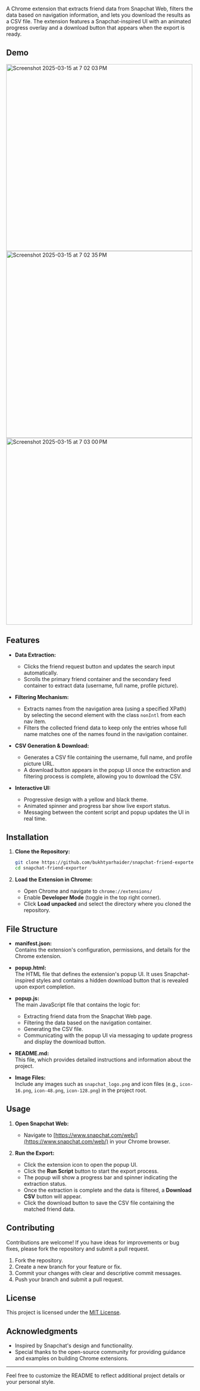 A Chrome extension that extracts friend data from Snapchat Web, filters the data based on navigation information, and lets you download the results as a CSV file. The extension features a Snapchat-inspired UI with an animated progress overlay and a download button that appears when the export is ready.

## Demo

<img width="500" alt="Screenshot 2025-03-15 at 7 02 03 PM" src="https://github.com/user-attachments/assets/90e2f0fd-bd92-4279-a6bd-9589c370ffa1" />
<img width="500" alt="Screenshot 2025-03-15 at 7 02 35 PM" src="https://github.com/user-attachments/assets/cb54b65d-5a98-40ca-89f6-f6b06a48e36d" />
<img width="500" alt="Screenshot 2025-03-15 at 7 03 00 PM" src="https://github.com/user-attachments/assets/f9d4b8d9-7f2d-4a71-b205-1caa33d30a6a" />

## Features

- **Data Extraction:**  
  - Clicks the friend request button and updates the search input automatically.
  - Scrolls the primary friend container and the secondary feed container to extract data (username, full name, profile picture).
  
- **Filtering Mechanism:**  
  - Extracts names from the navigation area (using a specified XPath) by selecting the second element with the class `nonIntl` from each nav item.
  - Filters the collected friend data to keep only the entries whose full name matches one of the names found in the navigation container.
  
- **CSV Generation & Download:**  
  - Generates a CSV file containing the username, full name, and profile picture URL.
  - A download button appears in the popup UI once the extraction and filtering process is complete, allowing you to download the CSV.

- **Interactive UI:**  
  - Progressive design with a yellow and black theme.
  - Animated spinner and progress bar show live export status.
  - Messaging between the content script and popup updates the UI in real time.

## Installation

1. **Clone the Repository:**

   ```bash
   git clone https://github.com/bukhtyarhaider/snapchat-friend-exporter.git
   cd snapchat-friend-exporter
   ```

2. **Load the Extension in Chrome:**

   - Open Chrome and navigate to `chrome://extensions/`
   - Enable **Developer Mode** (toggle in the top right corner).
   - Click **Load unpacked** and select the directory where you cloned the repository.

## File Structure

- **manifest.json:**  
  Contains the extension's configuration, permissions, and details for the Chrome extension.

- **popup.html:**  
  The HTML file that defines the extension's popup UI. It uses Snapchat-inspired styles and contains a hidden download button that is revealed upon export completion.

- **popup.js:**  
  The main JavaScript file that contains the logic for:
  - Extracting friend data from the Snapchat Web page.
  - Filtering the data based on the navigation container.
  - Generating the CSV file.
  - Communicating with the popup UI via messaging to update progress and display the download button.

- **README.md:**  
  This file, which provides detailed instructions and information about the project.

- **Image Files:**  
  Include any images such as `snapchat_logo.png` and icon files (e.g., `icon-16.png`, `icon-48.png`, `icon-128.png`) in the project root.

## Usage

1. **Open Snapchat Web:**
   - Navigate to [https://www.snapchat.com/web/](https://www.snapchat.com/web/) in your Chrome browser.

2. **Run the Export:**
   - Click the extension icon to open the popup UI.
   - Click the **Run Script** button to start the export process.
   - The popup will show a progress bar and spinner indicating the extraction status.
   - Once the extraction is complete and the data is filtered, a **Download CSV** button will appear.
   - Click the download button to save the CSV file containing the matched friend data.

## Contributing

Contributions are welcome! If you have ideas for improvements or bug fixes, please fork the repository and submit a pull request.

1. Fork the repository.
2. Create a new branch for your feature or fix.
3. Commit your changes with clear and descriptive commit messages.
4. Push your branch and submit a pull request.

## License

This project is licensed under the [MIT License](LICENSE).

## Acknowledgments

- Inspired by Snapchat's design and functionality.
- Special thanks to the open-source community for providing guidance and examples on building Chrome extensions.

---

Feel free to customize the README to reflect additional project details or your personal style.

